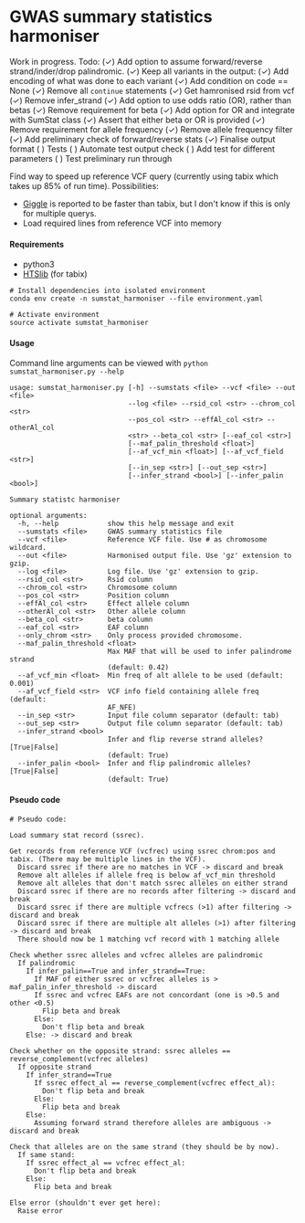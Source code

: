 GWAS summary statistics harmoniser
==================================

Work in progress. Todo:
(✓) Add option to assume forward/reverse strand/inder/drop palindromic.
(✓) Keep all variants in the output:
  (✓) Add encoding of what was done to each variant
  (✓) Add condition on code == None
  (✓) Remove all `continue` statements
  (✓) Get hamronised rsid from vcf
(✓) Remove infer_strand
(✓) Add option to use odds ratio (OR), rather than betas
  (✓) Remove requirement for beta
  (✓) Add option for OR and integrate with SumStat class
  (✓) Assert that either beta or OR is provided
(✓) Remove requirement for allele frequency
(✓) Remove allele frequency filter
(✓) Add preliminary check of forward/reverse stats
(✓) Finalise output format
( ) Tests
  ( ) Automate test output check
  ( ) Add test for different parameters
  ( ) Test preliminary run through

Find way to speed up reference VCF query (currently using tabix which takes up 85% of run time). Possibilities:
  - [Giggle](https://github.com/ryanlayer/giggle) is reported to be faster than tabix, but I don't know if this is only for multiple querys.
  - Load required lines from reference VCF into memory

#### Requirements

- python3
- [HTSlib](http://www.htslib.org/download/) (for tabix)

```
# Install dependencies into isolated environment
conda env create -n sumstat_harmoniser --file environment.yaml

# Activate environment
source activate sumstat_harmoniser
```

#### Usage

Command line arguments can be viewed with `python sumstat_harmoniser.py --help`

```
usage: sumstat_harmoniser.py [-h] --sumstats <file> --vcf <file> --out <file>
                             --log <file> --rsid_col <str> --chrom_col <str>
                             --pos_col <str> --effAl_col <str> --otherAl_col
                             <str> --beta_col <str> [--eaf_col <str>]
                             [--maf_palin_threshold <float>]
                             [--af_vcf_min <float>] [--af_vcf_field <str>]
                             [--in_sep <str>] [--out_sep <str>]
                             [--infer_strand <bool>] [--infer_palin <bool>]

Summary statistc harmoniser

optional arguments:
  -h, --help            show this help message and exit
  --sumstats <file>     GWAS summary statistics file
  --vcf <file>          Reference VCF file. Use # as chromosome wildcard.
  --out <file>          Harmonised output file. Use 'gz' extension to gzip.
  --log <file>          Log file. Use 'gz' extension to gzip.
  --rsid_col <str>      Rsid column
  --chrom_col <str>     Chromosome column
  --pos_col <str>       Position column
  --effAl_col <str>     Effect allele column
  --otherAl_col <str>   Other allele column
  --beta_col <str>      beta column
  --eaf_col <str>       EAF column
  --only_chrom <str>    Only process provided chromosome.
  --maf_palin_threshold <float>
                        Max MAF that will be used to infer palindrome strand
                        (default: 0.42)
  --af_vcf_min <float>  Min freq of alt allele to be used (default: 0.001)
  --af_vcf_field <str>  VCF info field containing allele freq (default:
                        AF_NFE)
  --in_sep <str>        Input file column separator (default: tab)
  --out_sep <str>       Output file column separator (default: tab)
  --infer_strand <bool>
                        Infer and flip reverse strand alleles? [True|False]
                        (default: True)
  --infer_palin <bool>  Infer and flip palindromic alleles? [True|False]
                        (default: True)
```

#### Pseudo code

```
# Pseudo code:

Load summary stat record (ssrec).

Get records from reference VCF (vcfrec) using ssrec chrom:pos and tabix. (There may be multiple lines in the VCF).
  Discard ssrec if there are no matches in VCF -> discard and break
  Remove alt alleles if allele freq is below af_vcf_min threshold
  Remove alt alleles that don't match ssrec alleles on either strand
  Discard ssrec if there are no records after filtering -> discard and break
  Discard ssrec if there are multiple vcfrecs (>1) after filtering -> discard and break
  Discard ssrec if there are multiple alt alleles (>1) after filtering -> discard and break
  There should now be 1 matching vcf record with 1 matching allele

Check whether ssrec alleles and vcfrec alleles are palindromic
  If palindromic
    If infer_palin==True and infer_strand==True:
      If MAF of either ssrec or vcfrec alleles is > maf_palin_infer_threshold -> discard
      If ssrec and vcfrec EAFs are not concordant (one is >0.5 and other <0.5)
        Flip beta and break
      Else:
        Don't flip beta and break
    Else: -> discard and break

Check whether on the opposite strand: ssrec alleles == reverse_complement(vcfrec alleles)
  If opposite strand
    If infer_strand==True
      If ssrec effect_al == reverse_complement(vcfrec effect_al):
        Don't flip beta and break
      Else:
        Flip beta and break
    Else:
      Assuming forward strand therefore alleles are ambiguous -> discard and break

Check that alleles are on the same strand (they should be by now).
  If same stand:
    If ssrec effect_al == vcfrec effect_al:
      Don't flip beta and break
    Else:
      Flip beta and break

Else error (shouldn't ever get here):
  Raise error
```
